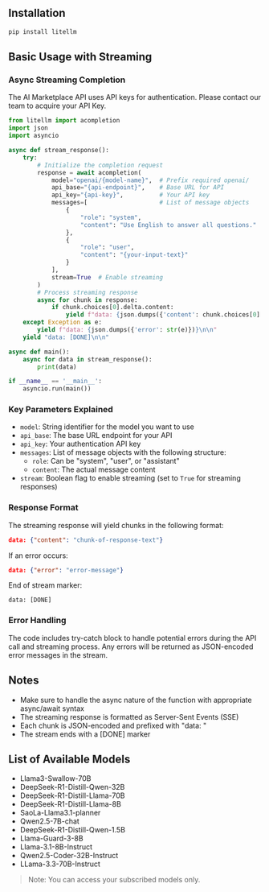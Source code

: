 ## Installation
```bash
pip install litellm
```
## Basic Usage with Streaming
### Async Streaming Completion
The AI Marketplace API uses API keys for authentication. Please contact our team to acquire your API Key. 

```python
from litellm import acompletion
import json
import asyncio

async def stream_response():
    try:
        # Initialize the completion request
        response = await acompletion(
            model="openai/{model-name}",  # Prefix required openai/
            api_base="{api-endpoint}",    # Base URL for API
            api_key="{api-key}",          # Your API key
            messages=[                    # List of message objects
                {
                    "role": "system",
                    "content": "Use English to answer all questions."
                },
                {
                    "role": "user",
                    "content": "{your-input-text}"
                }
            ],
            stream=True  # Enable streaming
        )
        # Process streaming response
        async for chunk in response:
            if chunk.choices[0].delta.content:
                yield f"data: {json.dumps({'content': chunk.choices[0].delta.content})}\n\n"
    except Exception as e:
        yield f"data: {json.dumps({'error': str(e)})}\n\n"
    yield "data: [DONE]\n\n"

async def main():
    async for data in stream_response():
        print(data)

if __name__ == '__main__':
    asyncio.run(main())
```
### Key Parameters Explained
- `model`: String identifier for the model you want to use
- `api_base`: The base URL endpoint for your API
- `api_key`: Your authentication API key
- `messages`: List of message objects with the following structure:
  - `role`: Can be "system", "user", or "assistant"
  - `content`: The actual message content
- `stream`: Boolean flag to enable streaming (set to `True` for streaming responses)
### Response Format
The streaming response will yield chunks in the following format:
```json
data: {"content": "chunk-of-response-text"}
```
If an error occurs:
```json
data: {"error": "error-message"}
```
End of stream marker:
```
data: [DONE]
```
### Error Handling
The code includes try-catch block to handle potential errors during the API call and streaming process. Any errors will be returned as JSON-encoded error messages in the stream.
## Notes
- Make sure to handle the async nature of the function with appropriate async/await syntax
- The streaming response is formatted as Server-Sent Events (SSE)
- Each chunk is JSON-encoded and prefixed with "data: "
- The stream ends with a [DONE] marker

## List of Available Models

- Llama3-Swallow-70B  
- DeepSeek-R1-Distill-Qwen-32B  
- DeepSeek-R1-Distill-Llama-70B  
- DeepSeek-R1-Distill-Llama-8B  
- SaoLa-Llama3.1-planner  
- Qwen2.5-7B-chat  
- DeepSeek-R1-Distill-Qwen-1.5B   
- Llama-Guard-3-8B  
- Llama-3.1-8B-Instruct  
- Qwen2.5-Coder-32B-Instruct  
- LLama-3.3-70B-Instruct  

> Note: You can access your subscribed models only.
